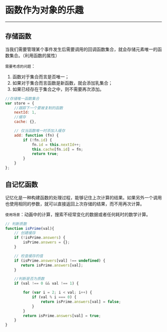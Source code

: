 ﻿# 函数作为对象的乐趣

---

## 存储函数
当我们需要管理某个事件发生后需要调用的回调函数集合，就会存储元素唯一的函数集合。（利用函数的属性）

`需要考虑的问题`：

 1. 函数对于集合而言是否唯一；
 2. 如果对于集合而言函数是新函数，就会添加乳集合；
 3. 如果已经存在于集合之中，则不需要再次添加。

```javascript
//存储唯一函数集合
var store = {
    //跟踪下一个要被复制的函数
    nextId: 1,
    //缓存
    cache: {},

    // 仅当函数唯一时添加入缓存
    add: function (fn) {
        if (!fn.id) {
            fn.id = this.nextId++;
            this.cache[fn.id] = fn;
            return true;
        }
    }
};
```

## 自记忆函数
记忆化是一种构建函数的处理过程，能够记住上次计算的结果。如果另外一个调用也使用相同的参数，就可以直接返回上次存储的结果，而不用再次计算。

`使用场景`：动画中的计算，搜索不经常变化的数据或者任何耗时的数学计算。

```javascript
// 判断质数
function isPrime(val){
    // 创建缓存
    if (!isPrime.answers) {
        isPrime.answers = {};
    }

    // 检查缓存的值
    if (isPrime.answers[val] !== undefined) {
       return isPrime.answers[val]; 
    }

    //判断是否为质数
    if (val !== 0 && val !== 1) {

        for (var i = 2; i < val; i++) {
            if (val % i === 0) {
                return isPrime.answers[val] = false;
            }
        }
        return isPrime.answers[val] = true;
    }
}
```
